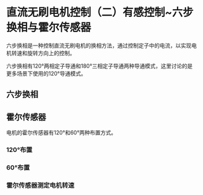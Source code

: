# 直流无刷电机控制（二）有感控制~六步换相与霍尔传感器

六步换相是一种控制直流无刷电机的换相方法，通过控制定子中的电流，以实现电机转速和旋转方向上的控制。

六步换相有120°两相定子导通和180°三相定子导通两种导通模式，这里讨论的是更多场景下使用的120°导通模式。

## 六步换相

## 霍尔传感器

电机的霍尔传感器有120°和60°两种布置方式。

### 120°布置

### 60°布置

### 霍尔传感器测定电机转速


